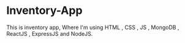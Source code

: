 # Inventory-App
This is inventory app, Where I'm using HTML , CSS , JS , MongoDB , ReactJS , ExpressJS and NodeJS.
